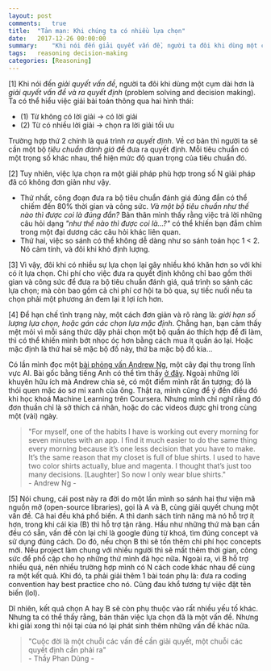 ```yaml
---
layout: post
comments:	true
title:  "Tản mạn: Khi chúng ta có nhiều lựa chọn"
date:   2017-12-26 00:00:00
summary:    "Khi nói đến giải quyết vấn đề, người ta đôi khi dùng một cụm dài hơn là giải quyết vấn đề và ra quyết định (problem solving and decision making). Ta có thể hiểu việc giải bài toán thông qua hai hình thái: <br>(1) Từ không có lời giải -> có lời giải<br>(2) Từ có nhiều lời giải -> chọn ra lời giải tối ưu..."
tags:   reasoning decision-making
categories:	[Reasoning]
---
```


[1] Khi nói đến *giải quyết vấn đề*, người ta đôi khi dùng một cụm dài hơn là *giải quyết vấn đề và ra quyết định* (problem solving and decision making). Ta có thể hiểu việc giải bài toán thông qua hai hình thái:
- (1) Từ không có lời giải -> có lời giải
- (2) Từ có nhiều lời giải -> chọn ra lời giải tối ưu

Trường hợp thứ 2 chính là quá trình *ra quyết định*. Về cơ bản thì người ta sẽ cần một bộ *tiêu chuẩn đánh giá* để đưa ra quyết định. Mỗi tiêu chuẩn có một trọng số khác nhau, thể hiện mức độ quan trọng của tiêu chuẩn đó.

[2] Tuy nhiên, việc lựa chọn ra một giải pháp phù hợp trong số N giải pháp đã có không đơn giản như vậy. 
- Thứ nhất, công đoạn đưa ra bộ tiêu chuẩn đánh giá đúng đắn có thể chiếm đến 80% thời gian và công sức. *Và một bộ tiêu chuẩn như thế nào thì được coi là đúng đắn?* Bản thân mình thấy rằng việc trả lời những câu hỏi dạng *"như thế nào thì được coi là...?"* có thể khiến bạn đắm chìm trong một đại dương các câu hỏi khác liên quan. 
- Thứ hai, việc so sánh có thể không dễ dàng như so sánh toán học 1 < 2. Nó cảm tính, và đôi khi khó định lượng.

[3] Vì vậy, đôi khi có nhiều sự lựa chọn lại gây nhiều khó khăn hơn so với khi có ít lựa chọn. Chi phí cho việc đưa ra quyết định không chỉ bao gồm thời gian và công sức để đưa ra bộ tiêu chuẩn đánh giá, quá trình so sánh các lựa chọn; mà còn bao gồm cả chi phí cơ hội ta bỏ qua, sự tiếc nuối nếu ta chọn phải một phương án đem lại ít lợi ích hơn.

[4] Để hạn chế tình trạng này, một cách đơn giản và rõ ràng là: *giới hạn số lượng lựa chọn, hoặc gán các chọn lựa mặc định*. Chẳng hạn, bạn cảm thấy mệt mỏi vì mỗi sáng thức dậy phải chọn một bộ quần áo thích hợp để đi làm, thì có thể khiến mình bớt nhọc óc hơn bằng cách mua ít quần áo lại. Hoặc mặc định là thứ hai sẽ mặc bộ đồ này, thứ ba mặc bộ đồ kia...

Có lần mình đọc một [bài phỏng vấn Andrew Ng](http://labs.septeni-technology.jp/machine-learning/kham-pha-bo-oc-dang-sau-google-brain-andrew-ng-cuoc-doi-su-sang-tao-va-ca-nhung-that-bai/), một cây đại thụ trong lĩnh vực AI. Bài gốc bằng tiếng Anh có thể tìm thấy [ở đây](https://www.huffingtonpost.com/2015/05/13/andrew-ng_n_7267682.html). Ngoài những lời khuyên hữu ích mà Andrew chia sẻ, có một điểm mình rất ấn tượng; đó là thói quen mặc áo sơ mi xanh của ông. Thật ra, mình cũng để ý đến điều đó khi học khoá Machine Learning trên Coursera. Nhưng mình chỉ nghĩ rằng đó đơn thuần chỉ là sở thích cá nhân, hoặc do các videos được ghi trong cùng một (vài) ngày.
> "For myself, one of the habits I have is working out every morning for seven minutes with an app. I find it much easier to do the same thing every morning because it’s one less decision that you have to make. It’s the same reason that my closet is full of blue shirts. I used to have two color shirts actually, blue and magenta. I thought that’s just too many decisions. [Laughter] So now I only wear blue shirts."<br> - Andrew Ng -

[5] Nói chung, cái post này ra đời do một lần mình so sánh hai thư viện mã nguồn mở (open-source libraries), gọi là A và B, cùng giải quyết chung một vấn đề. Cả hai đều khá phổ biến. A thì danh sách tính năng mà nó hỗ trợ ít hơn, trong khi cái kia (B) thì hỗ trợ tận răng. Hầu như những thứ mà bạn cần đều có sẵn, vấn đề còn lại chỉ là google đúng từ khoá, tìm đúng concept và sử dụng đúng cách. Do đó, nếu chọn B thì sẽ tốn thêm chi phí học concepts mới. Nếu project làm chung với nhiều người thì sẽ mất thêm thời gian, công sức để phổ cập cho họ những thứ mình đã học nữa. Ngoài ra, vì B hỗ trợ nhiều quá, nên nhiều trường hợp mình có N cách code khác nhau để cùng ra một kết quả. Khi đó, ta phải giải thêm 1 bài toán phụ là: đưa ra coding convention hay best practice cho nó. Cũng đau khổ tương tự việc đặt tên biến (lol).

Dĩ nhiên, kết quả chọn A hay B sẽ còn phụ thuộc vào rất nhiều yếu tố khác. Nhưng ta có thể thấy rằng, bản thân việc lựa chọn đã là một vấn đề. Nhưng khi giải xong thì nội tại của nó lại phát sinh thêm những vấn đề khác nữa.

> "Cuộc đời là một chuỗi các vấn đề cần giải quyết, một chuỗi các quyết định cần phải ra"<br>- Thầy Phan Dũng -
